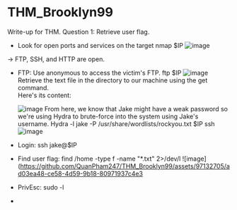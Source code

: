 # THM_Brooklyn99
Write-up for THM. 
Question 1: Retrieve user flag. 
- Look for open ports and services on the target
    nmap $IP
![image](https://github.com/QuanPham247/THM_Brooklyn99/assets/97132705/f660aab7-905f-43d9-bd48-de649352d37a)

-> FTP, SSH, and HTTP are open.
- FTP: Use anonymous to access the victim's FTP.
     ftp $IP
    ![image](https://github.com/QuanPham247/THM_Brooklyn99/assets/97132705/4715dd67-b674-4d8c-a181-bd5bc50f5e50)
    Retrieve the text file in the directory to our machine using the get command.  
    Here's its content: 

   ![image](https://github.com/QuanPham247/THM_Brooklyn99/assets/97132705/da925aa7-6511-4a00-9d5b-2a8b29d73f0f)
From here, we know that Jake might have a weak password so we're using Hydra to brute-force into the system using Jake's username. 
  Hydra -l jake -P /usr/share/wordlists/rockyou.txt $IP ssh
![image](https://github.com/QuanPham247/THM_Brooklyn99/assets/97132705/c70420b4-57bb-46dd-9f73-44a5e31bc770)

- Login: ssh jake@$IP
-  Find user flag: find /home -type f -name "*.txt" 2>/dev/l
  ![image](https://github.com/QuanPham247/THM_Brooklyn99/assets/97132705/ad03ea48-ce58-4d59-9b18-80971937c4e3
- PrivEsc: sudo -l
  

- 
